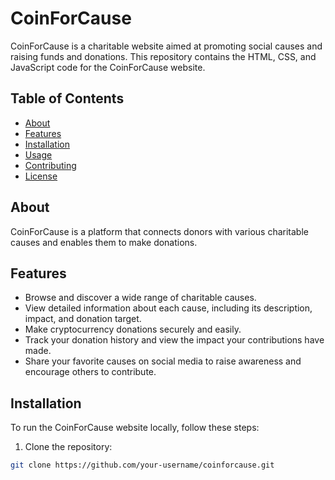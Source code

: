 # CoinForCause

CoinForCause is a charitable website aimed at promoting social causes and raising funds and donations. This repository contains the HTML, CSS, and JavaScript code for the CoinForCause website.

## Table of Contents

- [About](#about)
- [Features](#features)
- [Installation](#installation)
- [Usage](#usage)
- [Contributing](#contributing)
- [License](#license)

## About

CoinForCause is a platform that connects donors with various charitable causes and enables them to make donations. 

## Features

- Browse and discover a wide range of charitable causes.
- View detailed information about each cause, including its description, impact, and donation target.
- Make cryptocurrency donations securely and easily.
- Track your donation history and view the impact your contributions have made.
- Share your favorite causes on social media to raise awareness and encourage others to contribute.

## Installation

To run the CoinForCause website locally, follow these steps:

1. Clone the repository:

```bash
git clone https://github.com/your-username/coinforcause.git
